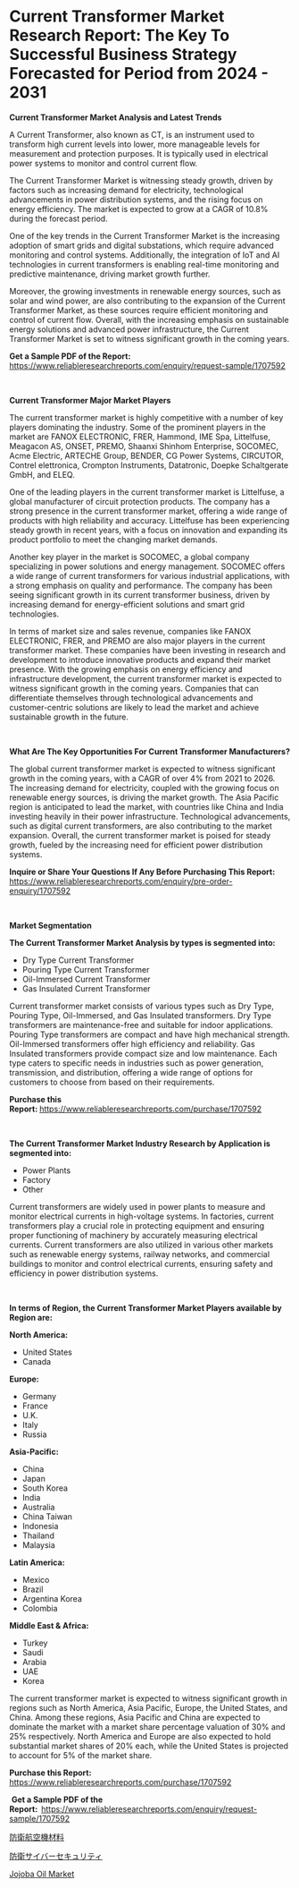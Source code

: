 <p><h1>Current Transformer Market Research Report: The Key To Successful Business Strategy Forecasted for Period from 2024 - 2031</h1></p><p><strong>Current Transformer Market Analysis and Latest Trends</strong></p>
<p><p>A Current Transformer, also known as CT, is an instrument used to transform high current levels into lower, more manageable levels for measurement and protection purposes. It is typically used in electrical power systems to monitor and control current flow.</p><p>The Current Transformer Market is witnessing steady growth, driven by factors such as increasing demand for electricity, technological advancements in power distribution systems, and the rising focus on energy efficiency. The market is expected to grow at a CAGR of 10.8% during the forecast period.</p><p>One of the key trends in the Current Transformer Market is the increasing adoption of smart grids and digital substations, which require advanced monitoring and control systems. Additionally, the integration of IoT and AI technologies in current transformers is enabling real-time monitoring and predictive maintenance, driving market growth further.</p><p>Moreover, the growing investments in renewable energy sources, such as solar and wind power, are also contributing to the expansion of the Current Transformer Market, as these sources require efficient monitoring and control of current flow. Overall, with the increasing emphasis on sustainable energy solutions and advanced power infrastructure, the Current Transformer Market is set to witness significant growth in the coming years.</p></p>
<p><strong>Get a Sample PDF of the Report:&nbsp;</strong> <a href="https://www.reliableresearchreports.com/enquiry/request-sample/1707592">https://www.reliableresearchreports.com/enquiry/request-sample/1707592</a></p>
<p>&nbsp;</p>
<p><strong>Current Transformer Major Market Players</strong></p>
<p><p>The current transformer market is highly competitive with a number of key players dominating the industry. Some of the prominent players in the market are FANOX ELECTRONIC, FRER, Hammond, IME Spa, Littelfuse, Meagacon AS, ONSET, PREMO, Shaanxi Shinhom Enterprise, SOCOMEC, Acme Electric, ARTECHE Group, BENDER, CG Power Systems, CIRCUTOR, Contrel elettronica, Crompton Instruments, Datatronic, Doepke Schaltgerate GmbH, and ELEQ.</p><p>One of the leading players in the current transformer market is Littelfuse, a global manufacturer of circuit protection products. The company has a strong presence in the current transformer market, offering a wide range of products with high reliability and accuracy. Littelfuse has been experiencing steady growth in recent years, with a focus on innovation and expanding its product portfolio to meet the changing market demands.</p><p>Another key player in the market is SOCOMEC, a global company specializing in power solutions and energy management. SOCOMEC offers a wide range of current transformers for various industrial applications, with a strong emphasis on quality and performance. The company has been seeing significant growth in its current transformer business, driven by increasing demand for energy-efficient solutions and smart grid technologies.</p><p>In terms of market size and sales revenue, companies like FANOX ELECTRONIC, FRER, and PREMO are also major players in the current transformer market. These companies have been investing in research and development to introduce innovative products and expand their market presence. With the growing emphasis on energy efficiency and infrastructure development, the current transformer market is expected to witness significant growth in the coming years. Companies that can differentiate themselves through technological advancements and customer-centric solutions are likely to lead the market and achieve sustainable growth in the future.</p></p>
<p>&nbsp;</p>
<p><strong>What Are The Key Opportunities For Current Transformer Manufacturers?</strong></p>
<p><p>The global current transformer market is expected to witness significant growth in the coming years, with a CAGR of over 4% from 2021 to 2026. The increasing demand for electricity, coupled with the growing focus on renewable energy sources, is driving the market growth. The Asia Pacific region is anticipated to lead the market, with countries like China and India investing heavily in their power infrastructure. Technological advancements, such as digital current transformers, are also contributing to the market expansion. Overall, the current transformer market is poised for steady growth, fueled by the increasing need for efficient power distribution systems.</p></p>
<p><strong>Inquire or Share Your Questions If Any Before Purchasing This Report:</strong> <a href="https://www.reliableresearchreports.com/enquiry/pre-order-enquiry/1707592">https://www.reliableresearchreports.com/enquiry/pre-order-enquiry/1707592</a></p>
<p>&nbsp;</p>
<p><strong>Market Segmentation</strong></p>
<p><strong>The Current Transformer Market Analysis by types is segmented into:</strong></p>
<p><ul><li>Dry Type Current Transformer</li><li>Pouring Type Current Transformer</li><li>Oil-Immersed Current Transformer</li><li>Gas Insulated Current Transformer</li></ul></p>
<p><p>Current transformer market consists of various types such as Dry Type, Pouring Type, Oil-Immersed, and Gas Insulated transformers. Dry Type transformers are maintenance-free and suitable for indoor applications. Pouring Type transformers are compact and have high mechanical strength. Oil-Immersed transformers offer high efficiency and reliability. Gas Insulated transformers provide compact size and low maintenance. Each type caters to specific needs in industries such as power generation, transmission, and distribution, offering a wide range of options for customers to choose from based on their requirements.</p></p>
<p><strong>Purchase this Report:&nbsp;</strong><a href="https://www.reliableresearchreports.com/purchase/1707592">https://www.reliableresearchreports.com/purchase/1707592</a></p>
<p>&nbsp;</p>
<p><strong>The Current Transformer Market Industry Research by Application is segmented into:</strong></p>
<p><ul><li>Power Plants</li><li>Factory</li><li>Other</li></ul></p>
<p><p>Current transformers are widely used in power plants to measure and monitor electrical currents in high-voltage systems. In factories, current transformers play a crucial role in protecting equipment and ensuring proper functioning of machinery by accurately measuring electrical currents. Current transformers are also utilized in various other markets such as renewable energy systems, railway networks, and commercial buildings to monitor and control electrical currents, ensuring safety and efficiency in power distribution systems.</p></p>
<p>&nbsp;</p>
<p><strong>In terms of Region, the Current Transformer Market Players available by Region are:</strong></p>
<p>
    <p> <strong> North America: </strong>
        <ul>
            <li>United States</li>
            <li>Canada</li>
        </ul>
        </p> 
    <p> <strong> Europe: </strong>
        <ul>
            <li>Germany</li>
            <li>France</li>
            <li>U.K.</li>
            <li>Italy</li>
            <li>Russia</li>
        </ul>
        </p> 
    <p> <strong> Asia-Pacific: </strong>
        <ul>
            <li>China</li>
            <li>Japan</li>
            <li>South Korea</li>
            <li>India</li>
            <li>Australia</li>
            <li>China Taiwan</li>
            <li>Indonesia</li>
            <li>Thailand</li>
            <li>Malaysia</li>
        </ul>
        </p> 
    <p> <strong> Latin America: </strong>
        <ul>
            <li>Mexico</li>
            <li>Brazil</li>
            <li>Argentina Korea</li>
            <li>Colombia</li>
        </ul>
        </p> 
    <p> <strong> Middle East & Africa: </strong>
        <ul>
            <li>Turkey</li>
            <li>Saudi</li>
            <li>Arabia</li>
            <li>UAE</li>
            <li>Korea</li>
        </ul>
    </p>
    </p>
<p><p>The current transformer market is expected to witness significant growth in regions such as North America, Asia Pacific, Europe, the United States, and China. Among these regions, Asia Pacific and China are expected to dominate the market with a market share percentage valuation of 30% and 25% respectively. North America and Europe are also expected to hold substantial market shares of 20% each, while the United States is projected to account for 5% of the market share.</p></p>
<p><strong>Purchase this Report: </strong><a href="https://www.reliableresearchreports.com/purchase/1707592">https://www.reliableresearchreports.com/purchase/1707592</a></p>
<p>&nbsp;<strong>Get a Sample PDF of the Report:&nbsp;&nbsp;</strong><a href="https://www.reliableresearchreports.com/enquiry/request-sample/1707592">https://www.reliableresearchreports.com/enquiry/request-sample/1707592</a></p>
<p><strong></strong></p>
<p><p><a href="https://github.com/lily-u-genius/Market-Research-Report-List-1/blob/main/21712038719.md">防衛航空機材料</a></p><p><a href="https://github.com/avbqbctihcbe2/Market-Research-Report-List-1/blob/main/75423278720.md">防衛サイバーセキュリティ</a></p><p><a href="https://pretty-mail-caf.notion.site/Jojoba-Oil-Market-Insights-Market-Players-and-Forecast-Till-2031-082983c09f444f2f9728f06ca71af004">Jojoba Oil Market</a></p></p>